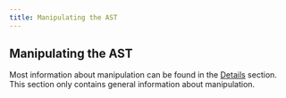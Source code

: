 ```yaml
---
title: Manipulating the AST
---
```


## Manipulating the AST

Most information about manipulation can be found in the [Details](../details) section. This section only contains general information about manipulation.
